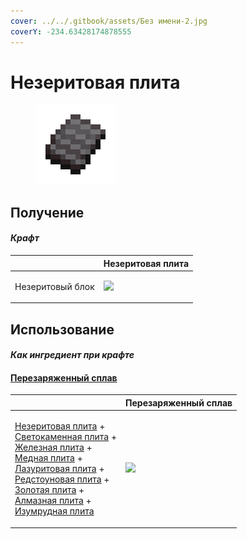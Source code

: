 ```yaml
---
cover: ../../.gitbook/assets/Без имени-2.jpg
coverY: -234.63428174878555
---
```


# Незеритовая плита

<figure><img src="../../.gitbook/assets/netherite_plate_0_128.png" alt=""><figcaption></figcaption></figure>

## Получение

#### _Крафт_

|                         |  Незеритовая плита                                 |
| ----------------------- | -------------------------------------------------- |
| <p>Незеритовый блок</p> | ![](../../.gitbook/assets/netherite\_plate\_0.png) |

## Использование

#### _Как ингредиент при крафте_

#### [Перезаряженный сплав](overcharged_alloy.md)

|                                                                                                                                                                                                                                                                                                                                                                                                                                                                                                      |  Перезаряженный сплав                             |
| ---------------------------------------------------------------------------------------------------------------------------------------------------------------------------------------------------------------------------------------------------------------------------------------------------------------------------------------------------------------------------------------------------------------------------------------------------------------------------------------------------- | ------------------------------------------------- |
| <p><a href="netherite_plate_0.md">Незеритовая плита</a> +<br><a href="lumium_plate_0.md">Светокаменная плита</a> +<br><a href="iron_plate_0.md">Железная плита</a> +<br><a href="copper_plate_0.md">Медная плита</a> +<br><a href="sapphire_plate_0.md">Лазуритовая плита</a> +<br><a href="ruby_plate_0.md">Редстоуновая плита</a> +<br><a href="gold_plate_0.md">Золотая плита</a> +<br><a href="diamond_plate_0.md">Алмазная плита</a> +<br><a href="emerald_plate_0.md">Изумрудная плита</a></p> | ![](../../.gitbook/assets/overcharged\_alloy.png) |

